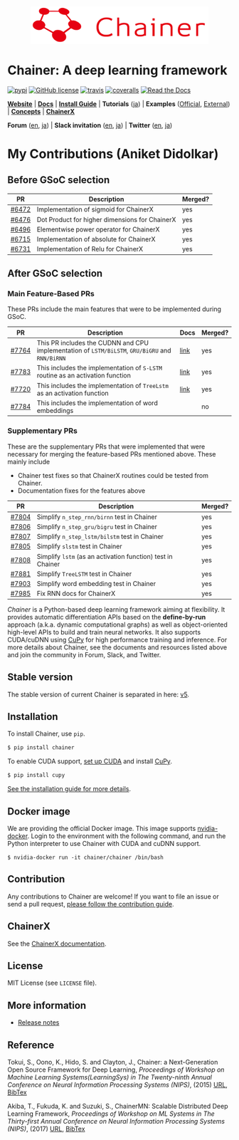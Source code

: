 <div align="center"><img src="https://raw.githubusercontent.com/chainer/chainer/master/docs/image/chainer_red_h.png" width="400"/></div>

# Chainer: A deep learning framework
[![pypi](https://img.shields.io/pypi/v/chainer.svg)](https://pypi.python.org/pypi/chainer)
[![GitHub license](https://img.shields.io/github/license/chainer/chainer.svg)](https://github.com/chainer/chainer)
[![travis](https://img.shields.io/travis/chainer/chainer/master.svg)](https://travis-ci.org/chainer/chainer)
[![coveralls](https://img.shields.io/coveralls/chainer/chainer.svg)](https://coveralls.io/github/chainer/chainer)
[![Read the Docs](https://readthedocs.org/projects/chainer/badge/?version=stable)](https://docs.chainer.org/en/stable/?badge=stable)

[**Website**](https://chainer.org/)
| [**Docs**](https://docs.chainer.org/en/stable/)
| [**Install Guide**](https://docs.chainer.org/en/stable/install.html)
| **Tutorials** ([ja](https://tutorials.chainer.org/ja/))
| **Examples** ([Official](https://github.com/chainer/chainer/tree/master/examples), [External](https://github.com/chainer-community/awesome-chainer))
| [**Concepts**](https://docs.chainer.org/en/stable/guides/)
| [**ChainerX**](#chainerx)

**Forum** ([en](https://groups.google.com/forum/#!forum/chainer), [ja](https://groups.google.com/forum/#!forum/chainer-jp))
| **Slack invitation** ([en](https://bit.ly/join-chainer-slack), [ja](https://bit.ly/join-chainer-jp-slack))
| **Twitter** ([en](https://twitter.com/ChainerOfficial), [ja](https://twitter.com/ChainerJP))

# My Contributions (Aniket Didolkar)

## Before GSoC selection

PR | Description | Merged? |
-- | ----------- | ------- |
[#6472](https://github.com/chainer/chainer/pull/6472) | Implementation of sigmoid for ChainerX | yes |
[#6476](https://github.com/chainer/chainer/pull/6476) | Dot Product for higher dimensions for ChainerX | yes |
[#6496](https://github.com/chainer/chainer/pull/6496) | Elementwise power operator for ChainerX | yes |
[#6715](https://github.com/chainer/chainer/pull/6715) | Implementation of absolute for ChainerX | yes |
[#6731](https://github.com/chainer/chainer/pull/6731) | Implementation of Relu for ChainerX | yes |

## After GSoC selection

### Main Feature-Based PRs
These PRs include the main features that were to be implemented during GSoC.

PR | Description | Docs | Merged? |
-- | ----------- | ---- | ------ |
[#7764](https://github.com/chainer/chainer/pull/7764) | This PR includes the CUDNN and CPU implementation of `LSTM/BiLSTM`, `GRU/BiGRU` and `RNN/BiRNN` | [link](https://docs.chainer.org/en/latest/chainerx/reference/routines.html#rnn) | yes |
[#7783](https://github.com/chainer/chainer/pull/7783) | This includes the implementation of `S-LSTM` routine as an activation function | [link](https://docs.chainer.org/en/latest/chainerx/reference/generated/chainerx.slstm.html#chainerx.slstm) | yes |
[#7720](https://github.com/chainer/chainer/pull/7720) | This includes the implementation of `TreeLstm` as an activation function |[link](https://docs.chainer.org/en/latest/chainerx/reference/generated/chainerx.tree_lstm.html#chainerx.tree_lstm)| yes | 
[#7784](https://github.com/chainer/chainer/pull/7784) | This includes the implementation of word embeddings | | no |

### Supplementary PRs
These are the supplementary PRs that were implemented that were necessary for merging the feature-based PRs mentioned above. These mainly include
* Chainer test fixes so that ChainerX routines could be tested from Chainer.
* Documentation fixes for the features above

PR | Description | Merged? |
-- | ----------- | ------ |
[#7804](https://github.com/chainer/chainer/pull/7804) | Simplify `n_step_rnn/birnn` test in Chainer | yes | 
[#7806](https://github.com/chainer/chainer/pull/7806) | Simplify `n_step_gru/bigru` test in Chainer | yes |
[#7807](https://github.com/chainer/chainer/pull/7807) | Simplify `n_step_lstm/bilstm` test in Chainer | yes |
[#7805](https://github.com/chainer/chainer/pull/7805) | Simplify `slstm` test in Chainer | yes |
[#7808](https://github.com/chainer/chainer/pull/7808) | Simplify `lstm` (as an activation function) test in Chainer | yes |
[#7881](https://github.com/chainer/chainer/pull/7881) | Simplify `TreeLSTM` test in Chainer | yes | 
[#7903](https://github.com/chainer/chainer/pull/7903) | Simplify word embedding test in Chainer | yes |
[#7985](https://github.com/chainer/chainer/pull/7985) | Fix RNN docs for ChainerX | yes | 






*Chainer* is a Python-based deep learning framework aiming at flexibility.
It provides automatic differentiation APIs based on the **define-by-run** approach (a.k.a. dynamic computational graphs) as well as object-oriented high-level APIs to build and train neural networks.
It also supports CUDA/cuDNN using [CuPy](https://github.com/cupy/cupy) for high performance training and inference.
For more details about Chainer, see the documents and resources listed above and join the community in Forum, Slack, and Twitter.



  
  

## Stable version

The stable version of current Chainer is separated in here: [v5](https://github.com/chainer/chainer/tree/v5).

## Installation

To install Chainer, use `pip`.

```sh
$ pip install chainer
```

To enable CUDA support, [set up CUDA](https://docs.nvidia.com/cuda/index.html#installation-guides) and install [CuPy](https://github.com/cupy/cupy).

```sh
$ pip install cupy
```

[See the installation guide for more details](https://docs.chainer.org/en/stable/install.html).


## Docker image

We are providing the official Docker image.
This image supports [nvidia-docker](https://github.com/NVIDIA/nvidia-docker).
Login to the environment with the following command, and run the Python interpreter to use Chainer with CUDA and cuDNN support.

```
$ nvidia-docker run -it chainer/chainer /bin/bash
```


## Contribution

Any contributions to Chainer are welcome!
If you want to file an issue or send a pull request, [please follow the contribution guide](https://docs.chainer.org/en/stable/contribution.html).


## ChainerX

See the [ChainerX documentation](https://docs.chainer.org/en/stable/chainerx/index.html).


## License

MIT License (see `LICENSE` file).


## More information

- [Release notes](https://github.com/chainer/chainer/releases)


## Reference

Tokui, S., Oono, K., Hido, S. and Clayton, J.,
Chainer: a Next-Generation Open Source Framework for Deep Learning,
*Proceedings of Workshop on Machine Learning Systems(LearningSys) in
The Twenty-ninth Annual Conference on Neural Information Processing Systems (NIPS)*, (2015)
[URL](http://learningsys.org/papers/LearningSys_2015_paper_33.pdf), [BibTex](chainer_bibtex.txt)


Akiba, T., Fukuda, K. and Suzuki, S.,
ChainerMN: Scalable Distributed Deep Learning Framework,
*Proceedings of Workshop on ML Systems in
The Thirty-first Annual Conference on Neural Information Processing Systems (NIPS)*, (2017)
[URL](http://learningsys.org/nips17/assets/papers/paper_25.pdf), [BibTex](chainermn_bibtex.txt)
